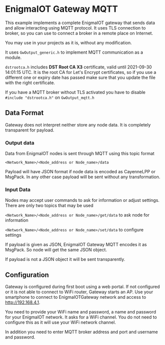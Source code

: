 # EnigmaIOT Gateway MQTT

This example implements a complete EnigmaIOT gateway that sends data and allow interacting using MQTT protocol. It uses TLS connection to broker, so you can use to connect a broker in a remote place on Internet.

You may use in your projects as it is, without any modification.

It uses `GwOutput_generic.h` to implement MQTT communication as a module.

`dstrootca.h` includes **DST Root CA X3** certificate, valid until 2021-09-30 14:01­:15 UTC. It is the root CA for Let's Encrypt certificates, so if you use a different one or expiry date has passed make sure that you update the file with the right certificate.

If you have a MQTT broker without TLS activated you have to disable `#include "dstrootca.h"` on `GwOutput_mqtt.h`  

## Data Format

Gateway does not interpret neither store any node data. It is completely transparent for payload.

### Output data

Data from EnigmaIOT nodes is sent through MQTT using this topic format

```
<Network_Name>/<Node_address or Node_name>/data
```

Payload will have JSON format if node data is encoded as CayenneLPP or MsgPack. In any other case payload will be sent without any transformation.

### Input Data

Nodes may accept user commands to ask for information or adjust settings. There are only two topics that may be used

`<Network_Name>/<Node_address or Node_name>/get/data` to ask node for information

`<Network_Name>/<Node_address or Node_name>/set/data` to configure settings

If payload is given as JSON, EnigmaIOT Gateway MQTT encodes it as MsgPack. So node will get the same JSON object.

If payload is not a JSON object it will be sent transparently.

## Configuration

Gateway is configured during first boot using a web portal. If not configured or it is not able to connect to WiFi router, Gateway starts an AP. Use your smartphone to connect to EnigmaIOTGateway network and access to http://192.168.4.1.

You need to provide your WiFi name and password, a name and password for your EnigmaIOT network. It asks for a WiFi channel. You do not need to configure this as it will use your WiFi network channel.

In addition you need to enter MQTT broker address and port and username and password.

